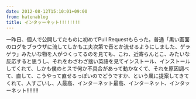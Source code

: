 ```yaml
---
date: 2012-08-12T15:10:01+09:00
from: hatenablog
title: インタッーネット!!!!!!!!
---
```

一昨日、個人で公開してたものに初めてPull Requestもらった。普通「黒い画面のログをブラウザに流してしかも工夫次第で音とか流せるようにしました、ゲラゲラ」みたいな物を人がつくってるのを見ても、こわ、近寄らんとこ、みたいな反応すると思うし、それをわざわざ拙い英語を見てインストール、インストールしてくれて、しかも僕のミスで何か不具合があって動かなくて、それを原因調べて、直して、こうやって直せるっぽいのでどうですか、という風に提案してきてくれて、人すごいし、人最高、インターネット最高、インターネット、インタッーネット!!!!!!!!

